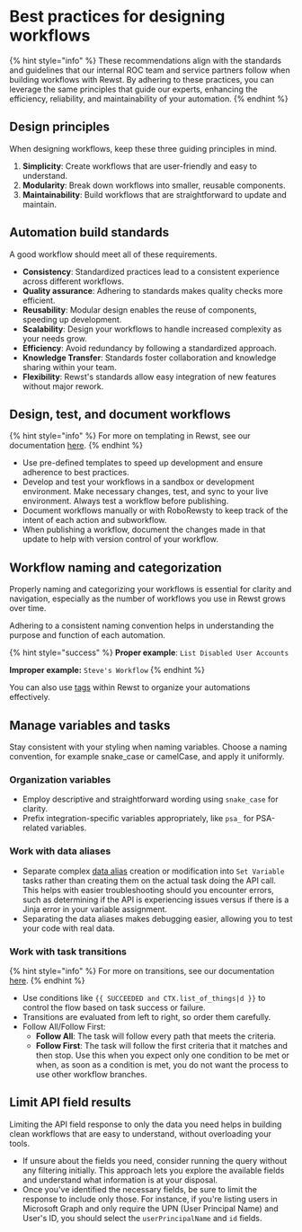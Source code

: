 # Best practices for designing workflows

{% hint style="info" %}
These recommendations align with the standards and guidelines that our internal ROC team and service partners follow when building workflows with Rewst. By adhering to these practices, you can leverage the same principles that guide our experts, enhancing the efficiency, reliability, and maintainability of your automation.
{% endhint %}

## Design principles

When designing workflows, keep these three guiding principles in mind.

1. **Simplicity**: Create workflows that are user-friendly and easy to understand.
2. **Modularity**: Break down workflows into smaller, reusable components.
3. **Maintainability**: Build workflows that are straightforward to update and maintain.

## Automation build standards

A good workflow should meet all of these requirements.

* **Consistency**: Standardized practices lead to a consistent experience across different workflows.
* **Quality assurance**: Adhering to standards makes quality checks more efficient.
* **Reusability**: Modular design enables the reuse of components, speeding up development.
* **Scalability**: Design your workflows to handle increased complexity as your needs grow.
* **Efficiency**: Avoid redundancy by following a standardized approach.
* **Knowledge Transfer**: Standards foster collaboration and knowledge sharing within your team.
* **Flexibility**: Rewst's standards allow easy integration of new features without major rework.

## Design, test, and document workflows

{% hint style="info" %}
For more on templating in Rewst, see our documentation [here](broken-reference).&#x20;
{% endhint %}

* Use pre-defined templates to speed up development and ensure adherence to best practices.
* Develop and test your workflows in a sandbox or development environment. Make necessary changes, test, and sync to your live environment. Always test a workflow before publishing.
* Document workflows manually or with RoboRewsty to keep track of the intent of each action and subworkflow.
* When publishing a workflow, document the changes made in that update to help with version control of your workflow.&#x20;

## Workflow naming and categorization

Properly naming and categorizing your workflows is essential for clarity and navigation, especially as the number of workflows you use in Rewst grows over time.

Adhering to a consistent naming convention helps in understanding the purpose and function of each automation.

{% hint style="success" %}
**Proper example**: `List Disabled User Accounts`

**Improper example:** `Steve's Workflow`
{% endhint %}

You can also use [tags](../tags-in-rewst.md) within Rewst to organize your automations effectively.

## Manage variables and tasks

Stay consistent with your styling when naming variables. Choose a naming convention, for example snake\_case or camelCase, and apply it uniformly.

### Organization variables

* Employ descriptive and straightforward wording using `snake_case` for clarity.
* Prefix integration-specific variables appropriately, like `psa_` for PSA-related variables.

### Work with data aliases

* Separate complex [data alias](data-aliases.md) creation or modification into `Set Variable` tasks rather than creating them on the actual task doing the API call. This helps with easier troubleshooting should you encounter errors, such as determining if the API is experiencing issues versus if there is a Jinja error in your variable assignment.
* Separating the data aliases makes debugging easier, allowing you to test your code with real data.

### Work with task transitions

{% hint style="info" %}
For more on transitions, see our documentation [here](task-transitions.md).&#x20;
{% endhint %}

* Use conditions like `{{ SUCCEEDED and CTX.list_of_things|d }}` to control the flow based on task success or failure.
* Transitions are evaluated from left to right, so order them carefully.
* Follow All/Follow First:
  * **Follow All**: The task will follow every path that meets the criteria.
  * **Follow First**: The task will follow the first criteria that it matches and then stop. Use this when you expect only one condition to be met or when, as soon as a condition is met, you do not want the process to use other workflow branches.

## Limit API field results

Limiting the API field response to only the data you need helps in building clean workflows that are easy to understand, without overloading your tools.

* If unsure about the fields you need, consider running the query without any filtering initially. This approach lets you explore the available fields and understand what information is at your disposal.
* Once you've identified the necessary fields, be sure to limit the response to include only those. For instance, if you're listing users in Microsoft Graph and only require the UPN (User Principal Name) and User's ID, you should select the `userPrincipalName` and `id` fields.
